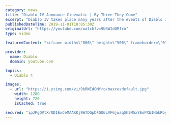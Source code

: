 ```yaml
---
category: news
title: "Diablo IV Announce Cinematic | By Three They Come"
excerpt: "Diablo IV takes place many years after the events of Diablo III, after millions have been slaughtered by the actions of the High Heavens and Burning Hells alike."
publishedDateTime: 2019-11-01T18:05:30Z
originalUrl: "https://youtube.com/watch?v=9bRWIdOMfro"
type: video

featuredContent: "<iframe width=\"800\" height=\"500\" frameborder=\"0\" src=\"https://www.youtube.com/embed/9bRWIdOMfro\" allow=\"accelerometer; autoplay; encrypted-media; gyroscope; picture-in-picture\" allowfullscreen></iframe>"

provider:
  name: Diablo
  domain: youtube.com

topics:
  - Diablo 4

images:
  - url: "https://i.ytimg.com/vi/9bRWIdOMfro/maxresdefault.jpg"
    width: 1280
    height: 720
    isCached: true

secured: "ipJPgOVtX/OD1ExCeMAARKj9W7DGpDFGO6LVF6jwaqSh3M5xYEoPXbINbkRbyOHkJZKxB73aF67ivrgTimSj6oC2htR2P10TGgOR0LoxqdqrKVkbBS/+fQXQ0CPKX3hokvZFdmTjuSAsQLPeBhCTe/aRHUzaXq6pIZvmewsxAuYXY+DADLM6NT4rrZw0854+yBXOBMJnvL8hIodbaK3vEBvcjRnj9z8NqLLvsXkKZeU7tVvulJpNVyodveyw7kbXwGhuvI0CeTyVa750kvb3u6owKXrPULUPgMyiGrRHyyLDHfNpcMxff3yxf0nPN6b7elLbhiDj8OwVaIzMZmng4GXmqZ2/e7DZjd+1Na9czklx0AQnGaeLbuLTogldr+HlX+2G6BfGJk181T5eVf/IrpA55z/isBZ6YqiDSpMCcCzVRWckyU6vPQaA9PJ95+76;m8iFl2+yLIravdU1Rsy7lw=="
---
```


